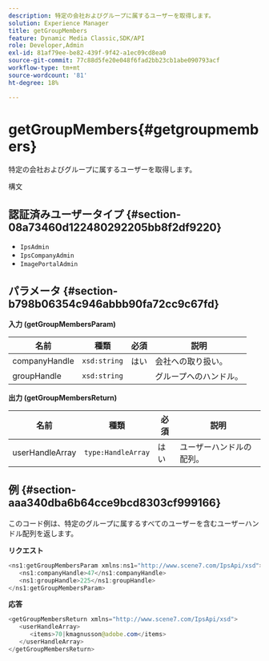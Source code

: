 ```yaml
---
description: 特定の会社およびグループに属するユーザーを取得します。
solution: Experience Manager
title: getGroupMembers
feature: Dynamic Media Classic,SDK/API
role: Developer,Admin
exl-id: 81af79ee-be82-439f-9f42-a1ec09cd8ea0
source-git-commit: 77c88d5fe20e048f6fad2bb23cb1abe090793acf
workflow-type: tm+mt
source-wordcount: '81'
ht-degree: 18%

---
```


# getGroupMembers{#getgroupmembers}

特定の会社およびグループに属するユーザーを取得します。

構文

## 認証済みユーザータイプ {#section-08a73460d122480292205bb8f2df9220}

* `IpsAdmin`
* `IpsCompanyAdmin`
* `ImagePortalAdmin`

## パラメータ {#section-b798b06354c946abbb90fa72cc9c67fd}

**入力 (getGroupMembersParam)**

| 名前 | 種類 | 必須 | 説明 |
|---|---|---|---|
| companyHandle | `xsd:string` | はい | 会社への取り扱い。 |
| groupHandle | `xsd:string` |  | グループへのハンドル。 |

**出力 (getGroupMembersReturn)**

| 名前 | 種類 | 必須 | 説明 |
|---|---|---|---|
| userHandleArray | `type:HandleArray` | はい | ユーザーハンドルの配列。 |

## 例 {#section-aaa340dba6b64cce9bcd8303cf999166}

このコード例は、特定のグループに属するすべてのユーザーを含むユーザーハンドル配列を返します。

**リクエスト**

```java
<ns1:getGroupMembersParam xmlns:ns1="http://www.scene7.com/IpsApi/xsd">
   <ns1:companyHandle>47</ns1:companyHandle>
   <ns1:groupHandle>225</ns1:groupHandle>
</ns1:getGroupMembersParam>
```

**応答**

```java
<getGroupMembersReturn xmlns="http://www.scene7.com/IpsApi/xsd">
   <userHandleArray>
      <items>70|kmagnusson@adobe.com</items>
   </userHandleArray>
</getGroupMembersReturn>
```
